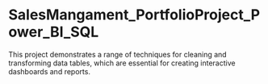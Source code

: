 # SalesMangament_PortfolioProject_Power_BI_SQL
This project demonstrates a range of techniques for cleaning and transforming data tables, which are essential for creating interactive dashboards and reports.
